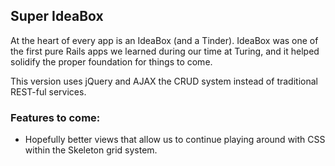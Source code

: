 ## Super IdeaBox

At the heart of every app is an IdeaBox (and a Tinder). IdeaBox was one of the first pure Rails apps we learned during our time at Turing, and it helped solidify the proper foundation for things to come.

This version uses jQuery and AJAX the CRUD system instead of traditional REST-ful services.

### Features to come:

- Hopefully better views that allow us to continue playing around with CSS within the Skeleton grid system.
